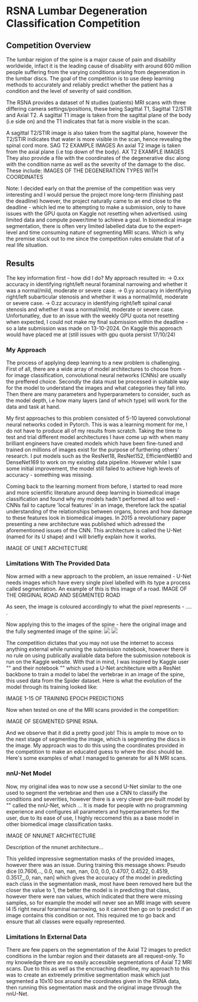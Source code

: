 # RSNA Lumbar Degeneration Classification Competition

## Competition Overview
The lumbar reigion of the spine is a major cause of pain and disability worldwide, infact it is the leading cause of disability with around 600 million people suffering from the varying conditions arising from degeneration in the lumbar discs. The goal of the competition is to use deep learning methods to accurately and reliably predict whether the patient has a condition and the level of severity of said condition. 

The RSNA provides a dataset of N studies (patients) MRI scans with three differing camera settings/positions, these being Sagittal T1, Sagittal T2/STIR and Axial T2.
A sagittal T1 image is taken from the sagittal plane of the body (i.e side on) and the T1 indicates that fat is more visible in the scan.

A sagittal T2/STIR image is also taken from the sagittal plane, however the T2/STIR indicates that water is more visible in the scan, hence revealing the spinal cord more.
SAG T2 EXAMPLE IMAGES
An axial T2 image is taken from the axial plane (i.e top down of the body).
AX T2 EXAMPLE IMAGES
They also provide a file with the coordinates of the degenerative disc along with the condition name as well as the severity of the damage to the disc. These include:
IMAGES OF THE DEGENERATION TYPES WITH COORDINATES

Note: I decided early on that the premise of the competition was very interesting and I would persue the project more long-term (finishing past the deadline) however, the project naturally came to an end close to the deadline - which led me to attempting to make a submission, only to have issues with the GPU quota on Kaggle not resetting when advertised. using limited data and compute power/time to achieve a goal. In biomedical image segmentation, there is often very limited labelled data due to the expert-level and time consuming nature of segmenting MRI scans. Which is why the premise stuck out to me since the competition rules emulate that of a real life situation.

## Results
The key information first - how did I do? My approach resulted in:
-> 0.xx accuracy in identifying right/left neural foraminal narrowing and whether it was a normal/mild, moderate or severe case.
-> 0.yy accuracy in identifying right/left subarticular stenosis and whether it was a normal/mild, moderate or severe case.
-> 0.zz accuracy in identifying right/left spinal canal stenosis and whether it was a normal/mild, moderate or severe case.
Unfortunatley, due to an issue with the weekly GPU quota not resetting when expected, I could not make my final submission within the deadline - so a late submission was made on 13-10-2024.
On Kaggle this approach would have placed me at (still issues with gpu quota persist 17/10/24)

### My Approach
The process of applying deep learning to a new problem is challenging. First of all, there are a wide array of model architectures to choose from - for image classification, convolutional neural networks (CNNs) are usually the preffered choice. Secondly the data must be processed in suitable way for the model to understand the images and what categories they fall into. Then there are many parameters and hyperparameters to consider, such as the model depth, i.e how many layers (and of which type) will work for the data and task at hand.

My first approaches to this problem consisted of 5-10 layered convolutional neural networks coded in Pytorch. This is was a learning moment for me, I do not have to produce all of my results from scratch. Taking the time to test and trial different model architectures I have come up with when many brilliant engineers have created models which have been fine-tuned and trained on millions of images exist for the purpose of furthering others' research. I put models such as the ResNet18, ResNet152, EfficientNetB0 and DenseNet169 to work on my existing data pipeline. However while I saw some initial improvement, the model still failed to achieve high levels of accuracy - something was missing.

Coming back to the learning moment from before, I started to read more and more scientific literature around deep learning in biomedical image classification and found why my models hadn't performed all too well - CNNs fail to capture 'local features' in an image, therefore lack the spatial understanding of the relationships between organs, bones and how damage to these features look in biomedical images. In 2015 a revolutionary paper presenting a new architecture was published which adressed the aforementioned issues of the CNN. This architecture is called the U-Net (named for its U shape) and I will briefly explain how it works.

IMAGE OF UNET ARCHITECTURE


### Limitations With The Provided Data
Now armed with a new approach to the problem, an issue remained - U-Net needs images which have every single pixel labelled with its type a process called segmentation. An example of this is this image of a road.
IMAGE OF THE ORIGINAL ROAD AND SEGMENTED ROAD

As seen, the image is coloured accordingly to what the pixel represents - .... . 

Now applying this to the images of the spine - here the original image and the fully segmented image of the spine:
<img src="https://github.com/user-attachments/assets/e7282fb6-b80a-4467-8e96-7b850a678631" style="filter: grayscale(100%);"> <img src="https://github.com/user-attachments/assets/518cf58e-e088-4f62-8147-3574d08aaf2b" style="filter: grayscale(100%);">

The competition dictates that you may not use the internet to access anything external while running the submission notebook, however there is no rule on using publically avaliable data before the submission notebook is run on the Kaggle website. With that in mind, I was inspired by Kaggle user "" and their notebook "" which used a U-Net architecture with a ResNet backbone to train a model to label the vertebrae in an image of the spine, this used data from the Spider dataset. Here is what the evolution of the model through its training looked like:

IMAGE 1-15 OF TRAINING EPOCH PREDICTIONS

Now when tested on one of the MRI scans provided in the competition:

IMAGE OF SEGMENTED SPINE RSNA.

And we observe that it did a pretty good job! This is ample to move on to the next stage of segmenting the image, which is segmenting the discs in the image. My approach was to do this using the coordinates provided in the competition to make an educated guess to where the disc should be. Here's some examples of what I managed to generate for all N MRI scans.

### nnU-Net Model
Now, my original idea was to now use a second U-Net similar to the one used to segment the vertebrae and then use a CNN to classify the conditions and severities, however there is a very clever pre-built model by "" called the nnU-Net, which ... It is made for people with no programming experience and configures all parameters and hyperparameters for the user, due to its ease of use, I highly reccomend this as a base model in other biomedical image classification tasks.

IMAGE OF NNUNET ARCHITECTURE

Description of the nnunet architecture...

This yeilded impressive segmentation masks of the provided images, however there was an issue. During training this message shows: Pseudo dice [0.7606,.., 0.0, nan, nan, nan, 0.0, 0.0, 0.4707, 0.4522, 0.4519, 0.3517,,,0, nan, nan] which gives the accuracy of the model in predicting each class in the segmentation mask, most have been removed here but the closer the value to 1, the better the model is in predicting that class, however there were nan values, which indicated that there were missing samples, so for example the model will never see an MRI image with severe l4 l5 right neural foraminal narrowing, so it cannot then go on to predict if an image contains this condition or not. This required me to go back and ensure that all classes were equally represented.


### Limitations In External Data
There are few papers on the segmentation of the Axial T2 images to predict conditions in the lumbar region and their datasets are all request-only. To my knowledge there are no easily accessible segmentations of Axial T2 MRI scans. Due to this as well as the encroaching deadline, my approach to this was to create an extremely primitive segmentation mask which just segmented a 10x10 box around the coordinates given in the RSNA data, then running this segmentation mask and the original image through the nnU-Net.






























